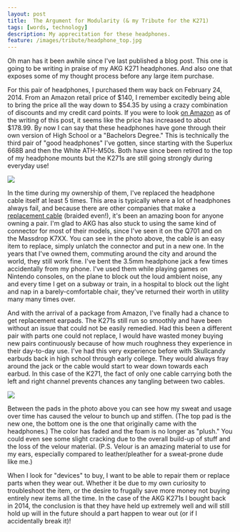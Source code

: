 ```yaml
---
layout: post
title:  The Argument for Modularity (& my Tribute for the K271) 
tags: [words, technology]
description: My apprecitation for these headphones.
feature: /images/tribute/headphone_top.jpg
---
```


Oh man has it been awhile since I've last published a blog post. This one is going to be writing in praise of my AKG K271 headphones. And also one that exposes some of my thought process before any large item  purchase.

For this pair of headphones, I purchased them way back on February 24, 2014. From an Amazon retail price of $140, I remember excitedly being able to bring the price all the way down to $54.35 by using a crazy combination of discounts and my credit card points. If you were to look <a href="https://amzn.to/2Rsl2tT" target="_blank">on Amazon</a> as of the writing of this post, it seems like the price has increased to about $178.99. By now I can say that these headphones have gone through their own version of High School or a "Bachelors Degree." This is technically the third pair of "good headphones" I've gotten, since starting with the Superlux 668B and then the White ATH-M50s. Both have since been retired to the top of my headphone mounts but the K271s are still going strongly during everyday use!

<img src="/images/tribute/headphone_replaceable.jpg" />

In the time during my ownership of them, I've replaced the headphone cable itself at least 5 times. This area is typically where a lot of headphones always fail, and because there are other companies that make a <a href="https://amzn.to/2CJU3So" target="_blank">replacement cable</a> (braided even!), it's been an amazing boon for anyone owning a pair. I'm glad to  AKG has also stuck to using the same kind of connector for most of their models, since I've seen it on the Q701 and on the Massdrop K7XX. You can see in the photo above, the cable is an easy item to replace, simply unlatch the connector and put in a new one. In the years that I've owned them, commuting around the city and around the world, they still work fine. I've bent the 3.5mm headphone jack a few times accidentally from my phone. I've used them while playing games on Nintendo consoles, on the plane to block out the loud ambient noise, any and every time I get on a subway or train, in a hospital to block out the light and nap in a barely-comfortable chair, they've returned their worth in utility many many times over. 

And with the arrival of a package from Amazon, I've finally had a chance to get replacement earpads. The K271s still run so smoothly and have been without an issue that could not be easily remedied. Had this been a different pair with parts one could not replace, I would have wasted money buying new pairs continuously because of how much roughness they experience in their day-to-day use. I've had this very experience before with Skullcandy earbuds back in high school through early college. They would always fray around the jack or the cable would start to wear down towards each earbud. In this case of the K271, the fact of only one cable carrying both the left and right channel prevents chances any tangling between two cables.

<img src="/images/tribute/headphone_pads.jpg" />

Between the pads in the photo above you can see how my sweat and usage over time has caused the velour to bunch up and stiffen. (The top pad is the new one, the bottom one is the one that originally came with the headphones.) The color has faded and the foam is no longer as "plush." You could even see some slight cracking due to the overall build-up of stuff and the loss of the velour material. (P.S. Velour is an amazing material to use for my ears, especially compared to leather/pleather for a sweat-prone dude like me.) 

When I look for "devices" to buy, I want to be able to repair them or replace parts when they wear out. Whether it be due to my own curiosity to troubleshoot the item, or the desire to frugally save more money not buying entirely new items all the time. In the case of the AKG K271s I bought back in 2014, the conclusion is that they have held up extremely well and will still hold up will in the future should a part happen to wear out (or if I accidentally break it)!
